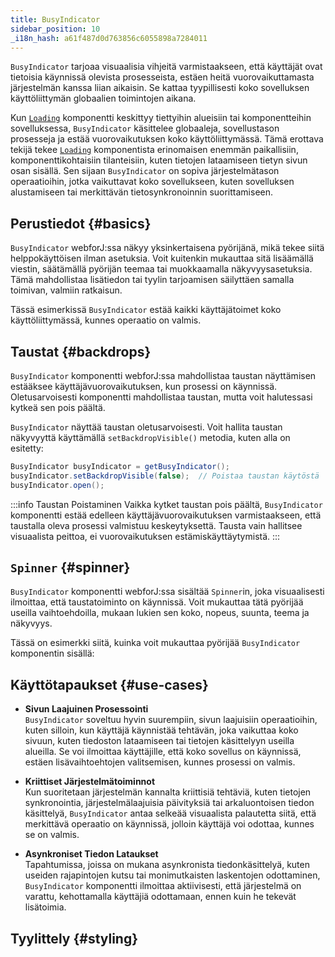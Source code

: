 ```yaml
---
title: BusyIndicator
sidebar_position: 10
_i18n_hash: a61f487d0d763856c6055898a7284011
---
```

<DocChip chip="shadow" />
<DocChip chip="name" label="dwc-loading" />
<DocChip chip='since' label='24.10' />
<JavadocLink type="foundation" location="com/webforj/BusyIndicator" top='true'/>

`BusyIndicator` tarjoaa visuaalisia vihjeitä varmistaakseen, että käyttäjät ovat tietoisia käynnissä olevista prosesseista, estäen heitä vuorovaikuttamasta järjestelmän kanssa liian aikaisin. Se kattaa tyypillisesti koko sovelluksen käyttöliittymän globaalien toimintojen aikana.

Kun [`Loading`](../components/loading) komponentti keskittyy tiettyihin alueisiin tai komponentteihin sovelluksessa, `BusyIndicator` käsittelee globaaleja, sovellustason prosesseja ja estää vuorovaikutuksen koko käyttöliittymässä. Tämä erottava tekijä tekee [`Loading`](../components/loading) komponentista erinomaisen enemmän paikallisiin, komponenttikohtaisiin tilanteisiin, kuten tietojen lataamiseen tietyn sivun osan sisällä. Sen sijaan `BusyIndicator` on sopiva järjestelmätason operaatioihin, jotka vaikuttavat koko sovellukseen, kuten sovelluksen alustamiseen tai merkittävän tietosynkronoinnin suorittamiseen.

## Perustiedot {#basics}

`BusyIndicator` webforJ:ssa näkyy yksinkertaisena pyörijänä, mikä tekee siitä helppokäyttöisen ilman asetuksia. Voit kuitenkin mukauttaa sitä lisäämällä viestin, säätämällä pyörijän teemaa tai muokkaamalla näkyvyysasetuksia. Tämä mahdollistaa lisätiedon tai tyylin tarjoamisen säilyttäen samalla toimivan, valmiin ratkaisun.

Tässä esimerkissä `BusyIndicator` estää kaikki käyttäjätoimet koko käyttöliittymässä, kunnes operaatio on valmis.

<ComponentDemo 
path='/webforj/busydemo?' 
javaE='https://raw.githubusercontent.com/webforj/webforj-documentation/refs/heads/main/src/main/java/com/webforj/samples/views/busyindicator/BusyDemoView.java'
height = '300px'
/>

## Taustat {#backdrops}

`BusyIndicator` komponentti webforJ:ssa mahdollistaa taustan näyttämisen estääksee käyttäjävuorovaikutuksen, kun prosessi on käynnissä. Oletusarvoisesti komponentti mahdollistaa taustan, mutta voit halutessasi kytkeä sen pois päältä.

`BusyIndicator` näyttää taustan oletusarvoisesti. Voit hallita taustan näkyvyyttä käyttämällä `setBackdropVisible()` metodia, kuten alla on esitetty:

```java
BusyIndicator busyIndicator = getBusyIndicator();
busyIndicator.setBackdropVisible(false);  // Poistaa taustan käytöstä
busyIndicator.open();
```
:::info Taustan Poistaminen
Vaikka kytket taustan pois päältä, `BusyIndicator` komponentti estää edelleen käyttäjävuorovaikutuksen varmistaakseen, että taustalla oleva prosessi valmistuu keskeytyksettä. Tausta vain hallitsee visuaalista peittoa, ei vuorovaikutuksen estämiskäyttäytymistä.
:::

## `Spinner` {#spinner}

`BusyIndicator` komponentti webforJ:ssa sisältää `Spinner`in, joka visuaalisesti ilmoittaa, että taustatoiminto on käynnissä. Voit mukauttaa tätä pyörijää useilla vaihtoehdoilla, mukaan lukien sen koko, nopeus, suunta, teema ja näkyvyys.

Tässä on esimerkki siitä, kuinka voit mukauttaa pyörijää `BusyIndicator` komponentin sisällä:

<ComponentDemo 
path='/webforj/busyspinnerdemo?' 
javaE='https://raw.githubusercontent.com/webforj/webforj-documentation/refs/heads/main/src/main/java/com/webforj/samples/views/busyindicator/BusySpinnerDemoView.java'
height = '200px'
/>

## Käyttötapaukset {#use-cases}
- **Sivun Laajuinen Prosessointi**  
   `BusyIndicator` soveltuu hyvin suurempiin, sivun laajuisiin operaatioihin, kuten silloin, kun käyttäjä käynnistää tehtävän, joka vaikuttaa koko sivuun, kuten tiedoston lataamiseen tai tietojen käsittelyyn useilla alueilla. Se voi ilmoittaa käyttäjille, että koko sovellus on käynnissä, estäen lisävaihtoehtojen valitsemisen, kunnes prosessi on valmis.

- **Kriittiset Järjestelmätoiminnot**  
   Kun suoritetaan järjestelmän kannalta kriittisiä tehtäviä, kuten tietojen synkronointia, järjestelmälaajuisia päivityksiä tai arkaluontoisen tiedon käsittelyä, `BusyIndicator` antaa selkeää visuaalista palautetta siitä, että merkittävä operaatio on käynnissä, jolloin käyttäjä voi odottaa, kunnes se on valmis.

- **Asynkroniset Tiedon Lataukset**  
   Tapahtumissa, joissa on mukana asynkronista tiedonkäsittelyä, kuten useiden rajapintojen kutsu tai monimutkaisten laskentojen odottaminen, `BusyIndicator` komponentti ilmoittaa aktiivisesti, että järjestelmä on varattu, kehottamalla käyttäjiä odottamaan, ennen kuin he tekevät lisätoimia.

## Tyylittely {#styling}

<TableBuilder name="BusyIndicator" />
